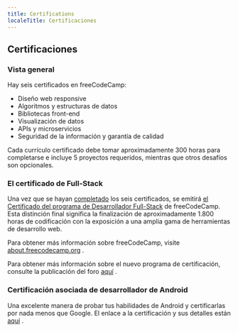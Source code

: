 ```yaml
---
title: Certifications
localeTitle: Certificaciones
---
```

## Certificaciones

### Vista general

Hay seis certificados en freeCodeCamp:

*   Diseño web responsive
*   Algoritmos y estructuras de datos
*   Bibliotecas front-end
*   Visualización de datos
*   APIs y microservicios
*   Seguridad de la información y garantía de calidad

Cada currículo certificado debe tomar aproximadamente 300 horas para completarse e incluye 5 proyectos requeridos, mientras que otros desafíos son opcionales.

### El certificado de Full-Stack

Una vez que se hayan [completado](https://guide.freecodecamp.org/meta/free-code-camp-full-stack-development-certification/) los seis certificados, se emitirá [el Certificado del programa de Desarrollador Full-Stack](https://guide.freecodecamp.org/meta/free-code-camp-full-stack-development-certification/) de freeCodeCamp. Esta distinción final significa la finalización de aproximadamente 1.800 horas de codificación con la exposición a una amplia gama de herramientas de desarrollo web.

Para obtener más información sobre freeCodeCamp, visite [about.freecodecamp.org](https://about.freecodecamp.org/) .

Para obtener más información sobre el nuevo programa de certificación, consulte la publicación del foro [aquí](https://www.freecodecamp.org/forum/t/freecodecamps-new-certificates-heres-how-were-rolling-them-out/141618) .

### Certificación asociada de desarrollador de Android

Una excelente manera de probar tus habilidades de Android y certificarlas por nada menos que Google. El enlace a la certificación y sus detalles están [aquí](https://developers.google.com/training/certification/) .
